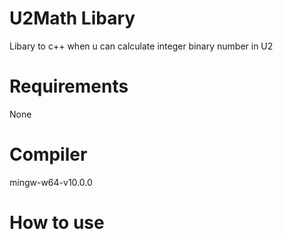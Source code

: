 # U2Math Libary
Libary to c++ when u can calculate integer binary number in U2

# Requirements
None

# Compiler
mingw-w64-v10.0.0

# How to use
